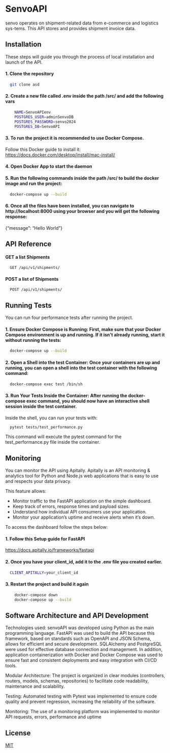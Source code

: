 
# SenvoAPI

senvo operates on shipment-related data from e-commerce and
logistics sys-tems. This API stores and provides shipment invoice data.


## Installation

These steps will guide you through the process of local installation and launch of the API.

#### 1. Clone the repository
```bash
  git clone asd
```

#### 2. Create a new file called .env inside the path /src/ and add the following vars

```bash
    NAME=SenvoAPIenv
    POSTGRES_USER=adminSenvoDB
    POSTGRES_PASSWORD=senvo2024
    POSTGRES_DB=SenvoAPI
```

#### 3. To run the project it is recommended to use Docker Compose.
Follow this Docker guide to install it:
https://docs.docker.com/desktop/install/mac-install/

#### 4. Open Docker App to start the daemon

#### 5. Run the following commands inside the path /src/ to build the docker image and run the project:

```bash
  docker-compose up --build
```
    
#### 6. Once all the files have been installed, you can navigate to http://localhost:8000 using your browser and you will get the following response:

{“message”: “Hello World”}
## API Reference

#### GET a list Shipments

```http
  GET /api/v1/shipments/
```

#### POST a list of Shipments

```http
  POST /api/v1/shipments/
```
## Running Tests

You can run four performance tests after running the project.

#### 1. Ensure Docker Compose is Running: First, make sure that your Docker Compose environment is up and running. If it isn't already running, start it without running the tests:

```bash
  docker-compose up --build
```

#### 2. Open a Shell into the test Container: Once your containers are up and running, you can open a shell into the test container with the following command:

```bash
  docker-compose exec test /bin/sh
```

#### 3. Run Your Tests Inside the Container: After running the docker-compose exec command, you should now have an interactive shell session inside the test container.

Inside the shell, you can run your tests with:

```bash
  pytest tests/test_performance.py
```

This command will execute the pytest command for the
test_performance.py file inside the container.
## Monitoring

You can monitor the API using Apitally. Apitally is an API monitoring & analytics tool for Python and Node.js web applications that is easy to use and respects your data privacy.

This feature allows:
- Monitor traffic to the FastAPI application on the simple dashboard.
- Keep track of errors, response times and payload sizes.
- Understand how individual API consumers use your application.
- Monitor your application’s uptime and receive alerts when it’s down.

To access the dashboard follow the steps below:

#### 1. Follow this Setup guide for FastAPI
https://docs.apitally.io/frameworks/fastapi

#### 2. Once you have your client_id, add it to the .env file you created earlier.

```bash
  CLIENT_APITALLY=your_client_id
```

#### 3. Restart the project and build it again

```bash
    docker-compose down
    docker-compose up --build
```


## Software Architecture and API Development

Technologies used: senvoAPI was developed using Python as the main programming language. FastAPI was used to build the API because this framework, based on standards such as OpenAPI and JSON Schema, allows for efficient and secure development. SQLAlchemy and PostgreSQL were used for effective database connection and management. In addition, application containerization with Docker and Docker Compose was used to ensure fast and consistent deployments and easy integration with CI/CD tools.

Modular Architecture: The project is organized in clear modules (controllers, routers, models, schemas, repositories) to facilitate code readability, maintenance and scalability.

Testing: Automated testing with Pytest was implemented to ensure code quality and prevent regression, increasing the reliability of the software.

Monitoring: The use of a monitoring platform was implemented to monitor API requests, errors, performance and uptime


## License

[MIT](https://choosealicense.com/licenses/mit/)

